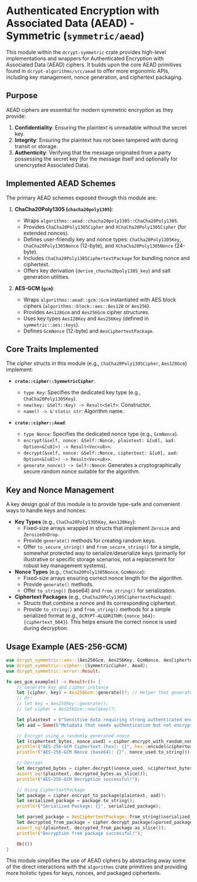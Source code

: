 # Authenticated Encryption with Associated Data (AEAD) - Symmetric (`symmetric/aead`)

This module within the `dcrypt-symmetric` crate provides high-level implementations and wrappers for Authenticated Encryption with Associated Data (AEAD) ciphers. It builds upon the core AEAD primitives found in `dcrypt-algorithms/src/aead` to offer more ergonomic APIs, including key management, nonce generation, and ciphertext packaging.

## Purpose

AEAD ciphers are essential for modern symmetric encryption as they provide:
1.  **Confidentiality**: Ensuring the plaintext is unreadable without the secret key.
2.  **Integrity**: Ensuring the plaintext has not been tampered with during transit or storage.
3.  **Authenticity**: Verifying that the message originated from a party possessing the secret key (for the message itself and optionally for unencrypted Associated Data).

## Implemented AEAD Schemes

The primary AEAD schemes exposed through this module are:

1.  **ChaCha20Poly1305 (`chacha20poly1305`)**:
    *   Wraps `algorithms::aead::chacha20poly1305::ChaCha20Poly1305`.
    *   Provides `ChaCha20Poly1305Cipher` and `XChaCha20Poly1305Cipher` (for extended nonces).
    *   Defines user-friendly key and nonce types: `ChaCha20Poly1305Key`, `ChaCha20Poly1305Nonce` (12-byte), and `XChaCha20Poly1305Nonce` (24-byte).
    *   Includes `ChaCha20Poly1305CiphertextPackage` for bundling nonce and ciphertext.
    *   Offers key derivation (`derive_chacha20poly1305_key`) and salt generation utilities.

2.  **AES-GCM (`gcm`)**:
    *   Wraps `algorithms::aead::gcm::Gcm` instantiated with AES block ciphers (`algorithms::block::aes::Aes128` or `Aes256`).
    *   Provides `Aes128Gcm` and `Aes256Gcm` cipher structures.
    *   Uses key types `Aes128Key` and `Aes256Key` (defined in `symmetric::aes::keys`).
    *   Defines `GcmNonce` (12-byte) and `AesCiphertextPackage`.

## Core Traits Implemented

The cipher structs in this module (e.g., `ChaCha20Poly1305Cipher`, `Aes128Gcm`) implement:

-   **`crate::cipher::SymmetricCipher`**:
    *   `type Key`: Specifies the dedicated key type (e.g., `ChaCha20Poly1305Key`).
    *   `new(key: &Self::Key) -> Result<Self>`: Constructor.
    *   `name() -> &'static str`: Algorithm name.

-   **`crate::cipher::Aead`**:
    *   `type Nonce`: Specifies the dedicated nonce type (e.g., `GcmNonce`).
    *   `encrypt(&self, nonce: &Self::Nonce, plaintext: &[u8], aad: Option<&[u8]>) -> Result<Vec<u8>>`.
    *   `decrypt(&self, nonce: &Self::Nonce, ciphertext: &[u8], aad: Option<&[u8]>) -> Result<Vec<u8>>`.
    *   `generate_nonce() -> Self::Nonce`: Generates a cryptographically secure random nonce suitable for the algorithm.

## Key and Nonce Management

A key design goal of this module is to provide type-safe and convenient ways to handle keys and nonces:

-   **Key Types** (e.g., `ChaCha20Poly1305Key`, `Aes128Key`):
    *   Fixed-size arrays wrapped in structs that implement `Zeroize` and `ZeroizeOnDrop`.
    *   Provide `generate()` methods for creating random keys.
    *   Offer `to_secure_string()` and `from_secure_string()` for a simple, somewhat protected way to serialize/deserialize keys (primarily for illustrative or specific storage scenarios, not a replacement for robust key management systems).
-   **Nonce Types** (e.g., `ChaCha20Poly1305Nonce`, `GcmNonce`):
    *   Fixed-size arrays ensuring correct nonce length for the algorithm.
    *   Provide `generate()` methods.
    *   Offer `to_string()` (base64) and `from_string()` for serialization.
-   **Ciphertext Packages** (e.g., `ChaCha20Poly1305CiphertextPackage`):
    *   Structs that combine a nonce and its corresponding ciphertext.
    *   Provide `to_string()` and `from_string()` methods for a simple serialized format (e.g., `DCRYPT-ALGORITHM:{nonce_b64}:{ciphertext_b64}`). This helps ensure the correct nonce is used during decryption.

## Usage Example (AES-256-GCM)

```rust
use dcrypt_symmetric::aes::{Aes256Gcm, Aes256Key, GcmNonce, AesCiphertextPackage};
use dcrypt_symmetric::cipher::{SymmetricCipher, Aead};
use dcrypt_symmetric::error::Result;

fn aes_gcm_example() -> Result<()> {
    // Generate key and cipher instance
    let (cipher, key) = Aes256Gcm::generate()?; // Helper that generates key and new()
    // Or:
    // let key = Aes256Key::generate();
    // let cipher = Aes256Gcm::new(&key)?;

    let plaintext = b"Sensitive data requiring strong authenticated encryption.";
    let aad = Some(b"Metadata that needs authentication but not encryption.");

    // Encrypt using a randomly generated nonce
    let (ciphertext_bytes, nonce_used) = cipher.encrypt_with_random_nonce(plaintext, aad)?;
    println!("AES-256-GCM Ciphertext (hex): {}", hex::encode(&ciphertext_bytes));
    println!("AES-256-GCM Nonce (base64): {}", nonce_used.to_string());

    // Decrypt
    let decrypted_bytes = cipher.decrypt(&nonce_used, &ciphertext_bytes, aad)?;
    assert_eq!(plaintext, decrypted_bytes.as_slice());
    println!("AES-256-GCM Decryption successful!");

    // Using CiphertextPackage
    let package = cipher.encrypt_to_package(plaintext, aad)?;
    let serialized_package = package.to_string();
    println!("Serialized Package: {}", serialized_package);

    let parsed_package = AesCiphertextPackage::from_string(&serialized_package)?;
    let decrypted_from_package = cipher.decrypt_package(&parsed_package, aad)?;
    assert_eq!(plaintext, decrypted_from_package.as_slice());
    println!("Decryption from package successful!");

    Ok(())
}
```
This module simplifies the use of AEAD ciphers by abstracting away some of the direct interactions with the `algorithms` crate primitives and providing more holistic types for keys, nonces, and packaged ciphertexts.